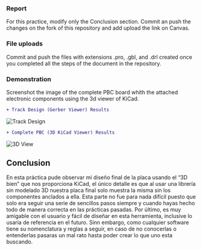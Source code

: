 ### Report
For this practice, modify only the Conclusion section. Commit an push the changes on the fork of this repository and add
upload the link on Canvas.

### File uploads
Commit and push the files with extensions .pro, .gbl, and .drl  created once you completed all the steps of the document in the repository.

### Demonstration
Screenshot the image of the complete PBC board whith the attached electronic components using the 3d viewer of KiCad.
```diff
+ Track Design (Gerber Viewer) Results
```
![Track Design](./track_design.png)

```diff
+ Complete PBC (3D KiCad Viewer) Results
```
![3D View](./PCB-3D_VIEW.png)


## Conclusion

En esta práctica pude observar mi diseño final de la placa usando el “3D bien” que nos proporciona KiCad, el único detalle es que al usar una librería sin modelado 3D nuestra placa final solo muestra la misma sin los componentes anclados a ella. Esta parte no fue para nada difícil puesto que solo era seguir una serie de sencillos pasos siempre y cuando hayas hecho todo de manera correcta en las prácticas pasadas. Por último, es muy amigable con el usuario y fácil de diseñar en esta herramienta, inclusive lo usaría de referencia en el futuro. Sinn embargo, como cualquier software tiene su nomenclatura y reglas a seguir, en caso de no conocerlas o entenderlas pasaras un mal rato hasta poder crear lo que uno esta buscando.  
